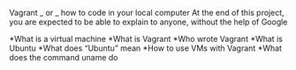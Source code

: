 Vagrant _ or _ how to code in your local computer
At the end of this project, you are expected to be able to explain to anyone, without the help of Google

*What is a virtual machine
*What is Vagrant
*Who wrote Vagrant
*What is Ubuntu
*What does “Ubuntu” mean
*How to use VMs with Vagrant
*What does the command uname do

